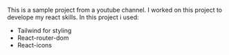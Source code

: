 This is a sample project from a youtube channel. I worked on this project to develope my react skills. In this project i used:

- Tailwind for styling
- React-router-dom
- React-icons
